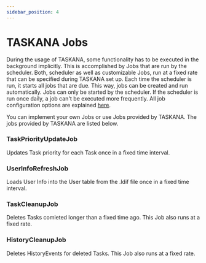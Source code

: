 ```yaml
---
sidebar_position: 4
---
```


# TASKANA Jobs

During the usage of TASKANA, some functionality has to be executed in the background implicitly. This is accomplished by Jobs that are run by the scheduler. Both, scheduler as well as customizable Jobs, run at a fixed rate that can be specified during TASKANA set up. Each time the scheduler is run, it starts all jobs that are due. This way, jobs can be created and run automatically. Jobs can only be started by the scheduler. If the scheduler is run once daily, a job can't be executed more frequently. All job configuration options are explained [here](../configuration/taskanaJobs.md).

You can implement your own Jobs or use Jobs provided by TASKANA. The jobs provided by TASKANA are listed below.

### TaskPriorityUpdateJob

Updates Task priority for each Task once in a fixed time interval.

### UserInfoRefreshJob

Loads User Info into the User table from the .ldif file once in a fixed time interval.

### TaskCleanupJob

Deletes Tasks comleted longer than a fixed time ago. This Job also runs at a fixed rate.

### HistoryCleanupJob

Deletes HistoryEvents for deleted Tasks. This Job also runs at a fixed rate.
